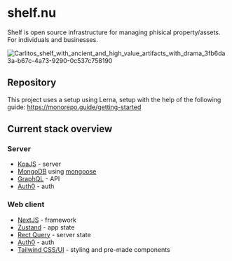 # shelf.nu

Shelf is open source infrastructure for managing phisical property/assets. For individuals and businesses.

![Carlitos_shelf_with_ancient_and_high_value_artifacts_with_drama_3fb6da3a-b67c-4a73-9290-0c537c758190](https://user-images.githubusercontent.com/12449255/218474753-c16a1d63-3f63-439c-a0a9-f079dc6c9477.png)

## Repository

This project uses a setup using Lerna, setup with the help of the following guide: https://monorepo.guide/getting-started

## Current stack overview

### Server

- [KoaJS](https://koajs.com/) - server
- [MongoDB](https://www.mongodb.com/) using [mongoose](https://www.npmjs.com/package/mongoose)
- [GraphQL](https://graphql.org/) - API
- [Auth0](https://auth0.com/) - auth

### Web client

- [NextJS](https://nextjs.org/) - framework
- [Zustand](https://github.com/pmndrs/zustand) - app state
- [Rect Query](https://react-query-v3.tanstack.com/) - server state
- [Auth0](https://auth0.com/) - auth
- [Tailwind CSS/UI](https://tailwindcss.com/) - styling and pre-made components
